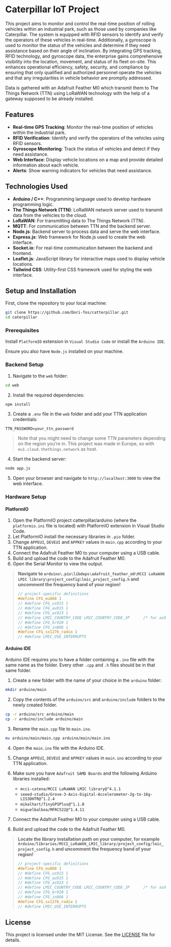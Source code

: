 # Caterpillar IoT Project

This project aims to monitor and control the real-time position of rolling vehicles within an industrial park, such as those used by companies like Caterpillar.
The system is equipped with RFID sensors to identify and verify the operators of these vehicles in real-time.
Additionally, a gyroscope is used to monitor the status of the vehicles and determine if they need assistance based on their angle of inclination.
By integrating GPS tracking, RFID technology, and gyroscope data, the enterprise gains comprehensive visibility into the location, movement, and status of its fleet on-site.
This enhances operational efficiency, safety, security, and compliance by ensuring that only qualified and authorized personnel operate the vehicles and that any irregularities in vehicle behavior are promptly addressed.

Data is gathered with an Adafruit Feather M0 which transmit them to The Things Network (TTN) using LoRaWAN technology with the help of a gateway supposed to be already installed.

## Features

-   **Real-time GPS Tracking**: Monitor the real-time position of vehicles within the industrial park.
-   **RFID Verification**: Identify and verify the operators of the vehicles using RFID sensors.
-   **Gyroscope Monitoring**: Track the status of vehicles and detect if they need assistance.
-   **Web Interface**: Display vehicle locations on a map and provide detailed information about each vehicle.
-   **Alerts**: Show warning indicators for vehicles that need assistance.

## Technologies Used

-   **Arduino / C++**: Programming language used to develop hardware programming logic.
-   **The Things Network (TTN)**: LoRaWAN network server used to transmit data from the vehicles to the cloud.
-   **LoRaWAN**: For transmitting data to The Things Network (TTN).
-   **MQTT**: For communication between TTN and the backend server.
-   **Node.js**: Backend server to process data and serve the web interface.
-   **Express.js**: Web framework for Node.js used to create the web interface.
-   **Socket.io**: For real-time communication between the backend and frontend.
-   **Leaflet.js**: JavaScript library for interactive maps used to display vehicle locations.
-   **Tailwind CSS**: Utility-first CSS framework used for styling the web interface.

## Setup and Installation

First, clone the repository to your local machine:

```bash
git clone https://github.com/Dori-Tos/catterpillar.git
cd caterpillar
```

### Prerequisites

Install `PlatformIO` extension in `Visual Studio Code` or install the `Arduino IDE`.

Ensure you also have `Node.js` installed on your machine.

### Backend Setup

1. Navigate to the `web` folder:

```bash
cd web
```

2. Install the required dependencies:

```bash
npm install
```

3. Create a `.env` file in the `web` folder and add your TTN application credentials:

```properties
TTN_PASSWORD=your_ttn_password
```

> Note that you might need to change some TTN parameters depending on the region you're in.
> This project was made in Europe, so with `eu1.cloud.thethings.network` as host.

4. Start the backend server:

```bash
node app.js
```

5. Open your browser and navigate to `http://localhost:3000` to view the web interface.

### Hardware Setup

#### PlatformIO

1. Open the PlatformIO project catterpillar/arduino (where the `platformio.ini` file is located) with PlatformIO extension in Visual Studio Code.
2. Let PlatformIO install the necessary libraries in `.pio` folder.
3. Change `APPEUI`, `DEVEUI` and `APPKEY` values in `main.cpp` according to your TTN application.
4. Connect the Adafruit Feather M0 to your computer using a USB cable.
5. Build and upload the code to the Adafruit Feather M0.
6. Open the Serial Monitor to view the output.

> **Navigate to `arduino\.pio\libdeps\adafruit_feather_m0\MCCI LoRaWAN LMIC library\project_config\lmic_project_config.h` and uncomment the frequency band of your region!**
>
> ```cpp
> // project-specific definitions
> #define CFG_eu868 1
> // #define CFG_us915 1
> // #define CFG_au915 1
> // #define CFG_as923 1
> // #define LMIC_COUNTRY_CODE LMIC_COUNTRY_CODE_JP      /* for as923-JP; also define CFG_as923 */
> // #define CFG_kr920 1
> // #define CFG_in866 1
> #define CFG_sx1276_radio 1
> // #define LMIC_USE_INTERRUPTS
> ```

#### Arduino IDE

Arduino IDE requires you to have a folder containing a `.ino` file with the same name as the folder. Every other `.cpp` and `.h` files should be in that same folder.

1. Create a new folder with the name of your choice in the `arduino` folder:

```bash
mkdir arduino/main
```

2. Copy the contents of the `arduino/src` and `arduino/include` folders to the newly created folder.

```bash
cp -r arduino/src arduino/main
cp -r arduino/include arduino/main
```

3. Rename the `main.cpp` file to `main.ino`.

```bash
mv arduino/main/main.cpp arduino/main/main.ino
```

4. Open the `main.ino` file with the Arduino IDE.

5. Change `APPEUI`, `DEVEUI` and `APPKEY` values in `main.ino` according to your TTN application.

6. Make sure you have `Adafruit SAMD Boards` and the following Arduino libraries installed:

    - `mcci-catena/MCCI LoRaWAN LMIC library@^4.1.1`
    - `seeed-studio/Grove-3-Axis-Digital-Accelerometer-2g-to-16g-LIS3DHTR@^1.2.4`
    - `mikalhart/TinyGPSPlus@^1.1.0`
    - `miguelbalboa/MFRC522@^1.4.11`

7. Connect the Adafruit Feather M0 to your computer using a USB cable.

8. Build and upload the code to the Adafruit Feather M0.

> **Locate the library installation path on your computer, for example `Arduino/libraries/MCCI_LoRaWAN_LMIC_library/project_config/lmic_project_config.h` and uncomment the frequency band of your region!**
>
> ```cpp
> // project-specific definitions
> #define CFG_eu868 1
> // #define CFG_us915 1
> // #define CFG_au915 1
> // #define CFG_as923 1
> // #define LMIC_COUNTRY_CODE LMIC_COUNTRY_CODE_JP      /* for as923-JP; also define CFG_as923 */
> // #define CFG_kr920 1
> // #define CFG_in866 1
> #define CFG_sx1276_radio 1
> // #define LMIC_USE_INTERRUPTS
> ```

## License

This project is licensed under the MIT License. See the [LICENSE](LICENSE) file for details.
